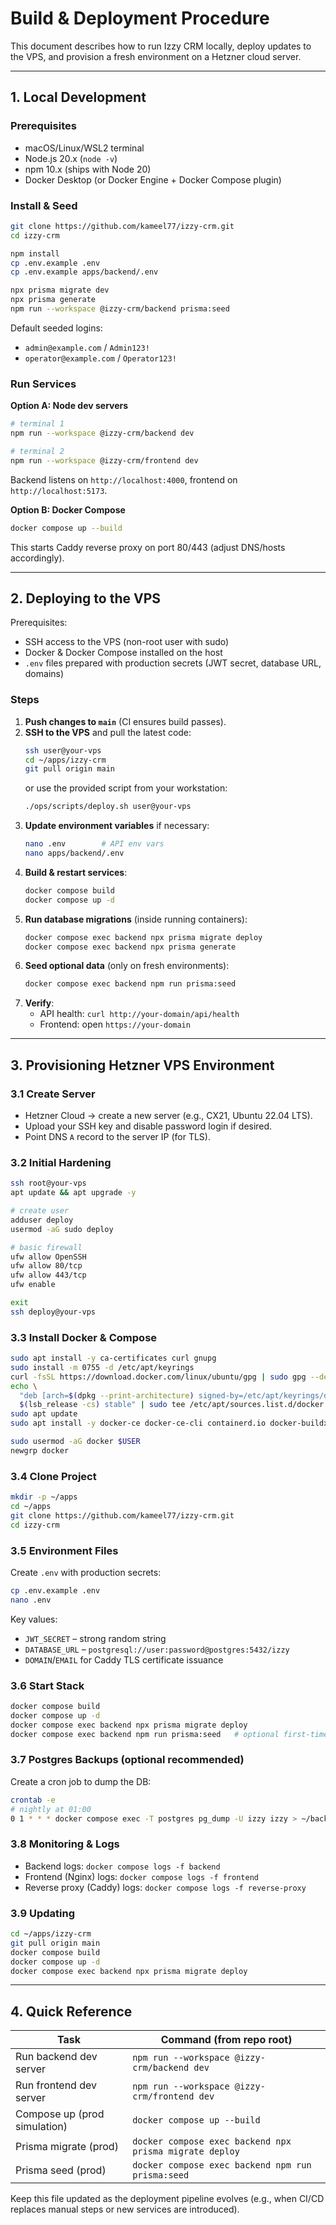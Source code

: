 # Build & Deployment Procedure

This document describes how to run Izzy CRM locally, deploy updates to the VPS, and provision a fresh environment on a Hetzner cloud server.

---

## 1. Local Development

### Prerequisites
- macOS/Linux/WSL2 terminal
- Node.js 20.x (`node -v`)
- npm 10.x (ships with Node 20)
- Docker Desktop (or Docker Engine + Docker Compose plugin)

### Install & Seed
```bash
git clone https://github.com/kameel77/izzy-crm.git
cd izzy-crm

npm install
cp .env.example .env
cp .env.example apps/backend/.env

npx prisma migrate dev
npx prisma generate
npm run --workspace @izzy-crm/backend prisma:seed
```

Default seeded logins:
- `admin@example.com` / `Admin123!`
- `operator@example.com` / `Operator123!`

### Run Services

**Option A: Node dev servers**
```bash
# terminal 1
npm run --workspace @izzy-crm/backend dev

# terminal 2
npm run --workspace @izzy-crm/frontend dev
```
Backend listens on `http://localhost:4000`, frontend on `http://localhost:5173`.

**Option B: Docker Compose**
```bash
docker compose up --build
```
This starts Caddy reverse proxy on port 80/443 (adjust DNS/hosts accordingly).

---

## 2. Deploying to the VPS

Prerequisites:
- SSH access to the VPS (non-root user with sudo)
- Docker & Docker Compose installed on the host
- `.env` files prepared with production secrets (JWT secret, database URL, domains)

### Steps
1. **Push changes to `main`** (CI ensures build passes).
2. **SSH to the VPS** and pull the latest code:
   ```bash
   ssh user@your-vps
   cd ~/apps/izzy-crm
   git pull origin main
   ```
   or use the provided script from your workstation:
   ```bash
   ./ops/scripts/deploy.sh user@your-vps
   ```
3. **Update environment variables** if necessary:
   ```bash
   nano .env        # API env vars
   nano apps/backend/.env
   ```
4. **Build & restart services**:
   ```bash
   docker compose build
   docker compose up -d
   ```
5. **Run database migrations** (inside running containers):
   ```bash
   docker compose exec backend npx prisma migrate deploy
   docker compose exec backend npx prisma generate
   ```
6. **Seed optional data** (only on fresh environments):
   ```bash
   docker compose exec backend npm run prisma:seed
   ```
7. **Verify**:
   - API health: `curl http://your-domain/api/health`
   - Frontend: open `https://your-domain`

---

## 3. Provisioning Hetzner VPS Environment

### 3.1 Create Server
- Hetzner Cloud → create a new server (e.g., CX21, Ubuntu 22.04 LTS).
- Upload your SSH key and disable password login if desired.
- Point DNS `A` record to the server IP (for TLS).

### 3.2 Initial Hardening
```bash
ssh root@your-vps
apt update && apt upgrade -y

# create user
adduser deploy
usermod -aG sudo deploy

# basic firewall
ufw allow OpenSSH
ufw allow 80/tcp
ufw allow 443/tcp
ufw enable

exit
ssh deploy@your-vps
```

### 3.3 Install Docker & Compose
```bash
sudo apt install -y ca-certificates curl gnupg
sudo install -m 0755 -d /etc/apt/keyrings
curl -fsSL https://download.docker.com/linux/ubuntu/gpg | sudo gpg --dearmor -o /etc/apt/keyrings/docker.gpg
echo \
  "deb [arch=$(dpkg --print-architecture) signed-by=/etc/apt/keyrings/docker.gpg] https://download.docker.com/linux/ubuntu \
  $(lsb_release -cs) stable" | sudo tee /etc/apt/sources.list.d/docker.list > /dev/null
sudo apt update
sudo apt install -y docker-ce docker-ce-cli containerd.io docker-buildx-plugin docker-compose-plugin

sudo usermod -aG docker $USER
newgrp docker
```

### 3.4 Clone Project
```bash
mkdir -p ~/apps
cd ~/apps
git clone https://github.com/kameel77/izzy-crm.git
cd izzy-crm
```

### 3.5 Environment Files
Create `.env` with production secrets:
```bash
cp .env.example .env
nano .env
```
Key values:
- `JWT_SECRET` – strong random string
- `DATABASE_URL` – `postgresql://user:password@postgres:5432/izzy`
- `DOMAIN`/`EMAIL` for Caddy TLS certificate issuance

### 3.6 Start Stack
```bash
docker compose build
docker compose up -d
docker compose exec backend npx prisma migrate deploy
docker compose exec backend npm run prisma:seed   # optional first-time seed
```

### 3.7 Postgres Backups (optional recommended)
Create a cron job to dump the DB:
```bash
crontab -e
# nightly at 01:00
0 1 * * * docker compose exec -T postgres pg_dump -U izzy izzy > ~/backups/izzy-$(date +\%F).sql
```

### 3.8 Monitoring & Logs
- Backend logs: `docker compose logs -f backend`
- Frontend (Nginx) logs: `docker compose logs -f frontend`
- Reverse proxy (Caddy) logs: `docker compose logs -f reverse-proxy`

### 3.9 Updating
```bash
cd ~/apps/izzy-crm
git pull origin main
docker compose build
docker compose up -d
docker compose exec backend npx prisma migrate deploy
```

---

## 4. Quick Reference

| Task                         | Command (from repo root)                             |
|-----------------------------|------------------------------------------------------|
| Run backend dev server      | `npm run --workspace @izzy-crm/backend dev`          |
| Run frontend dev server     | `npm run --workspace @izzy-crm/frontend dev`         |
| Compose up (prod simulation)| `docker compose up --build`                          |
| Prisma migrate (prod)       | `docker compose exec backend npx prisma migrate deploy` |
| Prisma seed (prod)          | `docker compose exec backend npm run prisma:seed`    |

Keep this file updated as the deployment pipeline evolves (e.g., when CI/CD replaces manual steps or new services are introduced).
